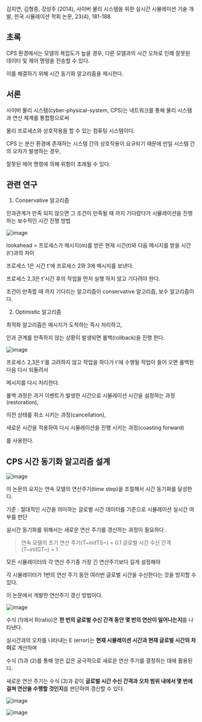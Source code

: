 김지연, 김형종, 강성주 (2014), 사이버 물리 시스템을 위한 실시간 시뮬레이션 기술 개발, 한국 시뮬레이션 학회 논문, 23(4), 181-188

## 초록

CPS 환경에서는 모델의 복잡도가 높을 경우, 다른 모델과의 시간 오차로 인해 잘못된 데이터 및 제어 명령을 전송할 수 있다.

이를 해결하기 위해 시간 동기화 알고리즘을 제시한다.

## 서론

사이버 물리 시스템(cyber-physical-system, CPS)는 네트워크를 통해 물리 시스템과 연산 체계를 통합함으로써 

물리 프로세스와 상호작용을 할 수 있는 컴퓨팅 시스템이다.

CPS 는 분산 환경에 존재하는 시스템 간의 상호작용이 요규되기 때문에 만일 시스템 간의 오차가 발생하는 경우, 

잘못된 제어 명령에 의해 위험이 초래될 수 있다. 

## 관련 연구

1. Conservative 알고리즘

인과관계가 만족 되지 않으면 그 조건이 만족될 때 까지 기다렸다가 시뮬레이션을 진행하는 보수적인 시간 진행 방법

![image](https://user-images.githubusercontent.com/46625602/63910569-408b7d80-ca62-11e9-86b6-56374ae98e2a.png)

 lookahead = 프로세스가 메시지(m)를 받은 현재 시간(t)와 다음 메시지를 받을 시간(t')과의 차이 
 
 프로세스 1은 시간 t'에 프로세스 2와 3에 메시지를 보낸다. 
 
 프로세스 2,3은 t'시간 후의 작업을 먼저 실행 하지 않고 기다려야 한다.
 
 조건이 만족할 때 까지 기다리는 알고리즘이 conservative 알고리즘, 보수 알고리즘이다.
 
2. Optimistic 알고리즘 

최적화 알고리즘은 메시지가 도착하는 즉시 처리하고,

인과 관계를 만족하지 않는 상황이 발생되면 롤백(rollback)을 진행 한다. 

![image](https://user-images.githubusercontent.com/46625602/63911867-ca3d4a00-ca66-11e9-9d84-24b4798b2588.png)

프로세스 2,3은 t'를 고려하지 않고 작업을 하다가 t'에 수행될 작업이 들어 오면 롤백한다음 다시 되돌려서

메시지를 다시 처리한다. 

롤백 과정은 과거 이벤트가 발생한 시간으로 시뮬레이션 시간을 설정하는 과정(restoration),

이전 상태를 취소 시키는 과정(cancellation),

새로운 시간을 적용하여 다시 시뮬레이션을 진행 시키는 과정(coasting forward)

를 사용한다. 

## CPS 시간 동기화 알고리즘 설계

![image](https://user-images.githubusercontent.com/46625602/63912047-7da63e80-ca67-11e9-83ba-cae740ee1ec1.png)

이 논문의 요지는 연속 모델의 연산주기(time step)을 조절해서 시간 동기화를 달성한다. 

기준 : 절대적인 시간을 의미하는 글로벌 시간 데이터를 기준으로 시뮬레이션 실시간 여부를 판단

실시간 동기화를 위해서는 새로운 연산 주기를 갱신하는 과정이 필요하다 .

> 연속 모델의 초기 연산 주기(T~initTS~) = 0.1
> 글로벌 시간 수신 간격 (T~initGT~) = 1

모든 시뮬레이터의 각 연산 주기중 가장 긴 연산주기보다 길게 설정해야 

각 시뮬레이터가 1번의 연산 주기 동안 여러번 글로벌 시간을 수신한다는 것을 방지할 수 있다. 

이 논문에서 개발한 연산주기 갱신 방법이다.

![image](https://user-images.githubusercontent.com/46625602/63912656-96632400-ca68-11e9-91b5-e7b1f86a9e80.png)


수식 (1)에서 R(ratio)은 **한 번의 글로벌 수신 간격 동안 몇 번의 연산이 일어나는지**를 나타낸다.

실시간과의 오차를 나타내는 E (error)는 **현재 시뮬레이션 시간과 현재 글로벌 시간의 차이**로 계산하며 

수식 (1)과 (2)를 통해 얻은 값은 궁극적으로 새로운 연산 주기를 결정하는 데에 활용된다. 

새로운 연산 주기는 수식 (3)과 같이 **글로벌 시간 수신 간격과 오차 범위 내에서 몇 번에 걸쳐 연산을 수행할 것인지**를 판단하여 갱신할 수 있다.

![image](https://user-images.githubusercontent.com/46625602/63912988-931c6800-ca69-11e9-9d99-91289f516f53.png)


![image](https://user-images.githubusercontent.com/46625602/63913139-f7d7c280-ca69-11e9-8c81-287a68579de6.png)

